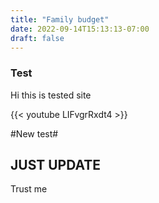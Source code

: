 ```yaml
---
title: "Family budget"
date: 2022-09-14T15:13:13-07:00
draft: false
---
```


### Test ####

Hi this is tested site

{{< youtube LIFvgrRxdt4 >}}

#New test#



## JUST UPDATE ##
 Trust me


